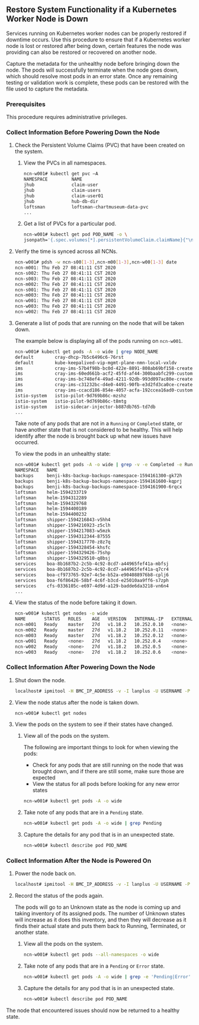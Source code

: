## Restore System Functionality if a Kubernetes Worker Node is Down

Services running on Kubernetes worker nodes can be properly restored if downtime occurs. Use this procedure to ensure that if a Kubernetes worker node is lost or restored after being down, certain features the node was providing can also be restored or recovered on another node.

Capture the metadata for the unhealthy node before bringing down the node. The pods will successfully terminate when the node goes down, which should resolve most pods in an error state. Once any remaining testing or validation work is complete, these pods can be restored with the file used to capture the metadata.

### Prerequisites

This procedure requires administrative privileges.


### Collect Information Before Powering Down the Node

1.  Check the Persistent Volume Claims \(PVC\) that have been created on the system.

    1.  View the PVCs in all namespaces.

        ```bash
        ncn-w001# kubectl get pvc –A
        NAMESPACE         NAME                                                                                                 STATUS   VOLUME                                     CAPACITY   ACCESS MODES   STORAGECLASS           AGE
        jhub              claim-user                                                                                           Bound    pvc-3cf34569-4db4-11ea-b8e1-a4bf01581d70   10Gi       RWO            ceph-rbd-external      14d
        jhub              claim-users                                                                                          Bound    pvc-18b7155a-4dba-11ea-bf78-a4bf01684f9e   10Gi       RWO            ceph-rbd-external      14d
        jhub              claim-user01                                                                                         Bound    pvc-c5df3ba1-4db3-11ea-b8e1-a4bf01581d70   10Gi       RWO            ceph-rbd-external      14d
        jhub              hub-db-dir                                                                                           Bound    pvc-b41675c6-4d4e-11ea-b8e1-a4bf01581d70   1Gi        RWO            ceph-rbd-external      15d
        loftsman          loftsman-chartmuseum-data-pvc                                                                        Bound    pvc-7d45b88b-4575-11ea-bf78-a4bf01684f9e   1Gi        RWO            ceph-rbd-external      25d
        ...
        ```

    2.  Get a list of PVCs for a particular pod.

        ```bash
        ncn-w001# kubectl get pod POD_NAME -o \
        jsonpath='{.spec.volumes[*].persistentVolumeClaim.claimName}{"\n"}'
        ```

2.  Verify the time is synced across all NCNs.

    ```bash
    ncn-w001# pdsh -w ncn-s00[1-3],ncn-m00[1-3],ncn-w00[1-3] date
    ncn-m001: Thu Feb 27 08:41:11 CST 2020
    ncn-s002: Thu Feb 27 08:41:11 CST 2020
    ncn-s003: Thu Feb 27 08:41:11 CST 2020
    ncn-m002: Thu Feb 27 08:41:11 CST 2020
    ncn-s001: Thu Feb 27 08:41:11 CST 2020
    ncn-m003: Thu Feb 27 08:41:11 CST 2020
    ncn-w001: Thu Feb 27 08:41:11 CST 2020
    ncn-w003: Thu Feb 27 08:41:11 CST 2020
    ncn-w002: Thu Feb 27 08:41:11 CST 2020
    ```

3.  Generate a list of pods that are running on the node that will be taken down.

    The example below is displaying all of the pods running on `ncn-w001`.

    ```bash
    ncn-w001# kubectl get pods -A -o wide | grep NODE_NAME
    default        cray-dhcp-7b5c6496c6-76rst                                       1/1   Running      0  5d14h  10.252.1.1  ncn-w001   <none>  <none>
    default        kube-keepalived-vip-mgmt-plane-nmn-local-vxldv                   1/1   Running      1  25d    10.252.1.1   ncn-w001  <none>  <none>
    ims            cray-ims-57b4f98b-bc0d-422e-8891-808ab69bf158-create-nbd5c       0/2   Init:Error   0  6d21h  10.40.1.36   ncn-w001  <none>  <none>
    ims            cray-ims-60ed661b-acf2-45fd-af44-300baabfc299-customize-skswx    0/2   Completed    0  40h    10.40.1.38   ncn-w001  <none>  <none>
    ims            cray-ims-bc748ef4-49ad-4211-92db-993d097ac80e-create-6j6xv       0/2   Completed    0  6d21h  10.40.1.40   ncn-w001  <none>  <none>
    ims            cray-ims-c31232bc-d4e0-4491-90fb-e3d2fd3ca0ce-create-gzbvk       0/2   Init:Error   0  6d21h  10.40.1.45   ncn-w001  <none>  <none>
    ims            cray-ims-ccacd186-854e-4057-acfa-192ccea16ad0-customize-6qkkg    0/2   Completed    0  46h    10.40.1.52   ncn-w001  <none>  <none>
    istio-system   istio-pilot-9d769b86c-mzshz                                      2/2   Running      0  4m54s  10.40.1.38   ncn-w001  <none>  <none>
    istio-system   istio-pilot-9d769b86c-t8mtg                                      2/2   Running      0  5m10s  10.40.1.51   ncn-w001  <none>  <none>
    istio-system   istio-sidecar-injector-b887db765-td7db                           1/1   Running      0  12d    10.40.0.173  ncn-w001  <none>  <none>
    ...
    ```

    Take note of any pods that are not in a `Running` or `Completed` state, or have another state that is not considered to be healthy. This will help identify after the node is brought back up what new issues have occurred.

    To view the pods in an unhealthy state:

    ```bash
    ncn-w001# kubectl get pods -A -o wide | grep -v -e Completed -e Running
    NAMESPACE   NAME                                                   READY   STATUS  RESTARTS   AGE     IP            NODE       NOMINATED NODE   READINESS GATES
    backups     benji-k8s-backup-backups-namespace-1594161300-gk72h    0/1     Error   0          5d20h   10.45.0.109   ncn-w001   <none>           <none>
    backups     benji-k8s-backup-backups-namespace-1594161600-kqprj    0/1     Error   0          5d20h   10.45.0.126   ncn-w001   <none>           <none>
    backups     benji-k8s-backup-backups-namespace-1594161900-6rqcx    0/1     Error   0          5d20h   10.45.0.125   ncn-w001   <none>           <none>
    loftsman    helm-1594233719                                        0/1     Error   0          5d      10.36.0.192   ncn-w003   <none>           <none>
    loftsman    helm-1594312289                                        0/1     Error   0          4d2h    10.36.0.186   ncn-w003   <none>           <none>
    loftsman    helm-1594329768                                        0/1     Error   0          3d21h   10.36.0.164   ncn-w003   <none>           <none>
    loftsman    helm-1594400189                                        0/1     Error   0          3d1h    10.36.0.191   ncn-w003   <none>           <none>
    loftsman    helm-1594400232                                        0/1     Error   0          3d1h    10.36.0.191   ncn-w003   <none>           <none>
    loftsman    shipper-1594216843-v5hh4                               0/1     Error   0          5d4h    10.36.0.179   ncn-w003   <none>           <none>
    loftsman    shipper-1594216923-z5clh                               0/1     Error   0          5d4h    10.36.0.179   ncn-w003   <none>           <none>
    loftsman    shipper-1594217083-w5mzk                               0/1     Error   0          5d4h    10.36.0.179   ncn-w003   <none>           <none>
    loftsman    shipper-1594312344-87555                               0/1     Error   0          4d2h    10.36.0.194   ncn-w003   <none>           <none>
    loftsman    shipper-1594317770-z8z7q                               0/1     Error   0          4d      10.36.0.186   ncn-w003   <none>           <none>
    loftsman    shipper-1594328454-khsfc                               0/1     Error   0          3d21h   10.36.0.190   ncn-w003   <none>           <none>
    loftsman    shipper-1594329426-75shp                               0/1     Error   0          3d21h   10.36.0.195   ncn-w003   <none>           <none>
    loftsman    shipper-1594329510-q8bsj                               0/1     Error   0          3d21h   10.36.0.164   ncn-w003   <none>           <none>
    services    boa-8b1687b2-2c5b-4c92-8cd7-a44965fef41a-mbfsj         0/2     Error   0          6d      10.42.0.152   ncn-w002   <none>           <none>
    services    boa-8b1687b2-2c5b-4c92-8cd7-a44965fef41a-q7cr4         0/2     Error   0          6d      10.42.0.154   ncn-w002   <none>           <none>
    services    boa-cf973765-92e7-4c5e-b52a-e904088976b8-cplj6         0/2     Error   0          5d23h   10.42.0.158   ncn-w002   <none>           <none>
    services    boa-f6f86426-58bf-4c6f-b3cd-e25010aa9ff6-s7zph         0/2     Error   0          4d2h    10.36.0.191   ncn-w003   <none>           <none>
    services    cfs-0336105c-e697-4d9d-a129-badde6da3218-vn6n4         0/3     Error   0          6d20h   10.42.0.98    ncn-w002   <none>           <none>
    ...
    ```

4.  View the status of the node before taking it down.

    ```bash
    ncn-w001# kubectl get nodes -o wide
    NAME       STATUS   ROLES    AGE   VERSION   INTERNAL-IP   EXTERNAL-IP   OS-IMAGE                              KERNEL-VERSION           CONTAINER-RUNTIME
    ncn-m001   Ready    master   27d   v1.18.2   10.252.0.10   <none>        SUSE Linux Enterprise Server 15 SP1   4.12.14-197.45-default   containerd://1.3.3
    ncn-m002   Ready    master   27d   v1.18.2   10.252.0.11   <none>        SUSE Linux Enterprise Server 15 SP1   4.12.14-197.45-default   containerd://1.3.3
    ncn-m003   Ready    master   27d   v1.18.2   10.252.0.12   <none>        SUSE Linux Enterprise Server 15 SP1   4.12.14-197.45-default   containerd://1.3.3
    ncn-w001   Ready    <none>   27d   v1.18.2   10.252.0.4    <none>        SUSE Linux Enterprise Server 15 SP1   4.12.14-197.45-default   containerd://1.3.3
    ncn-w002   Ready    <none>   27d   v1.18.2   10.252.0.5    <none>        SUSE Linux Enterprise Server 15 SP1   4.12.14-197.45-default   containerd://1.3.3
    ncn-w003   Ready    <none>   27d   v1.18.2   10.252.0.6    <none>        SUSE Linux Enterprise Server 15 SP1   4.12.14-197.45-default   containerd://1.3.3  
    ```

### Collect Information After Powering Down the Node

1.  Shut down the node.

    ```bash
    localhost# ipmitool -H BMC_IP_ADDRESS -v -I lanplus -U USERNAME -P PASSWORD chassis power off
    ```

2. View the node status after the node is taken down.

    ```bash
    ncn-w001# kubectl get nodes
    ```

3.  View the pods on the system to see if their states have changed.

    1.  View all of the pods on the system.

        The following are important things to look for when viewing the pods:

        -   Check for any pods that are still running on the node that was brought down, and if there are still some, make sure those are expected
        -   View the status for all pods before looking for any new error states
        
        ```bash
        ncn-w001# kubectl get pods -A -o wide
        ```

    2.  Take note of any pods that are in a `Pending` state.

        ```bash
        ncn-w001# kubectl get pods -A -o wide | grep Pending
        ```

    3.  Capture the details for any pod that is in an unexpected state.

        ```bash
        ncn-w001# kubectl describe pod POD_NAME
        ```


### Collect Information After the Node is Powered On

1.  Power the node back on.

    ```bash
    localhost# ipmitool -H BMC_IP_ADDRESS -v -I lanplus -U USERNAME -P PASSWORD chassis power on
    ```

2. Record the status of the pods again.

    The pods will go to an Unknown state as the node is coming up and taking inventory of its assigned pods. The number of Unknown states will increase as it does this inventory, and then they will decrease as it finds their actual state and puts them back to Running, Terminated, or another state.

    1.  View all the pods on the system.

        ```bash
        ncn-w001# kubectl get pods --all-namespaces -o wide
        ```

    2.  Take note of any pods that are in a `Pending` or `Error` state.

        ```bash
        ncn-w001# kubectl get pods -A -o wide | grep -e 'Pending|Error'
        ```

    3.  Capture the details for any pod that is in an unexpected state.

        ```bash
        ncn-w001# kubectl describe pod POD_NAME
        ```


The node that encountered issues should now be returned to a healthy state.

